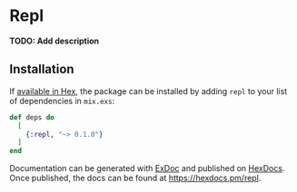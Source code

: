 # Repl

**TODO: Add description**

## Installation

If [available in Hex](https://hex.pm/docs/publish), the package can be installed
by adding `repl` to your list of dependencies in `mix.exs`:

```elixir
def deps do
  [
    {:repl, "~> 0.1.0"}
  ]
end
```

Documentation can be generated with [ExDoc](https://github.com/elixir-lang/ex_doc)
and published on [HexDocs](https://hexdocs.pm). Once published, the docs can
be found at <https://hexdocs.pm/repl>.

